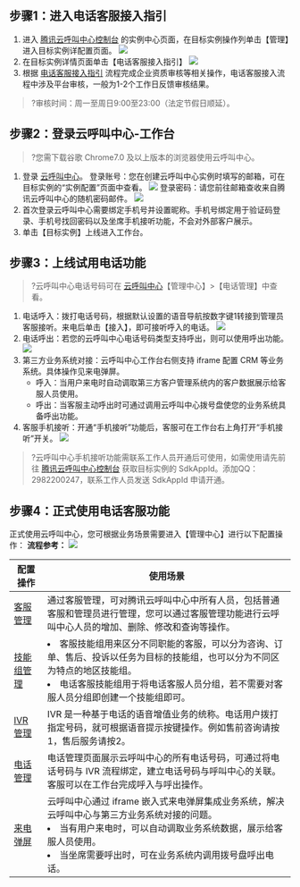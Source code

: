 ## 步骤1：进入电话客服接入指引
1. 进入 [腾讯云呼叫中心控制台](https://console.cloud.tencent.com/ccc) 的实例中心页面，在目标实例操作列单击【管理】进入目标实例详配置页面。
![](https://main.qcloudimg.com/raw/813e3b9ea2eb51c635476c5b14a7982b.png)
2. 在目标实例详情页面单击【电话客服接入指引】
![](https://main.qcloudimg.com/raw/5a1be4b13651828e8db011b49e276677.png)
3. 根据 [电话客服接入指引](https://cloud.tencent.com/document/product/679/48030) 流程完成企业资质审核等相关操作，电话客服接入流程中涉及平台审核，一般为1-2个工作日反馈审核结果。
>?审核时间：周一至周日9:00至23:00（法定节假日顺延）。

## 步骤2：登录云呼叫中心-工作台
>?您需下载谷歌 Chrome7.0 及以上版本的浏览器使用云呼叫中心。
>
1. 登录 [云呼叫中心](https://tccc.qcloud.com/login)。
登录账号：您在创建云呼叫中心实例时填写的邮箱，可在目标实例的“实例配置”页面中查看。
![](https://main.qcloudimg.com/raw/00fbb9c3c4c6234f17ee313a34dadc26.png)
登录密码：请您前往邮箱查收来自腾讯云呼叫中心的随机密码邮件。
![](https://main.qcloudimg.com/raw/c5d50c24386886ee174a87df027d77b3.png)
2. 首次登录云呼叫中心需要绑定手机号并设置昵称。手机号绑定用于验证码登录、手机号找回密码以及坐席手机接听功能，不会对外部客户展示。
3. 单击【目标实例】上线进入工作台。


## 步骤3：上线试用电话功能
>?云呼叫中心电话号码可在 [云呼叫中心](https://tccc.qcloud.com/login)【管理中心】>【电话管理】中查看。
>
1. 电话呼入：拨打电话号码，根据默认设置的语音导航按数字键1转接到管理员客服接听。来电后单击【接入】，即可接听呼入的电话。
![](https://main.qcloudimg.com/raw/49f7ce2c99447a0f1d6328d0c4cc0fdb.png)
2. 电话呼出：若您的云呼叫中心电话号码类型支持呼出，则可以使用呼出功能。
![](https://main.qcloudimg.com/raw/7a0634b733b50aaba28581a785b656c4.png)
3. 第三方业务系统对接：云呼叫中心工作台右侧支持 iframe 配置 CRM 等业务系统。具体操作见来电弹屏。
	- 呼入：当用户来电时自动调取第三方客户管理系统内的客户数据展示给客服人员使用。
	- 呼出：当客服主动呼出时可通过调用云呼叫中心拨号盘使您的业务系统具备呼出功能。
4. 客服手机接听：开通“手机接听”功能后，客服可在工作台右上角打开“手机接听”开关。
![](https://main.qcloudimg.com/raw/1a28cbfffc79985613db5761afae0202.png)

>?云呼叫中心手机接听功能需联系工作人员开通后可使用，如需使用请先前往  [腾讯云呼叫中心控制台](https://console.cloud.tencent.com/ccc) 获取目标实例的 SdkAppId。添加QQ：2982200247，联系工作人员发送 SdkAppId 申请开通。
>

## 步骤4：正式使用电话客服功能
正式使用云呼叫中心，您可根据业务场景需要进入【管理中心】进行以下配置操作：
**流程参考：**
![](https://main.qcloudimg.com/raw/99541864cc5a75b4edc9b56d54538699.png)

| 配置操作 | 使用场景 |
|---------|---------|
| [客服管理](https://cloud.tencent.com/document/product/679/48056) | 通过客服管理，可对腾讯云呼叫中心中所有人员，包括普通客服和管理员进行管理，您可以通过客服管理功能进行云呼叫中心人员的增加、删除、修改和查询等操作。 |
| [技能组管理](https://cloud.tencent.com/document/product/679/48060) | <li>客服技能组用来区分不同职能的客服，可以分为咨询、订单、售后、投诉以任务为目标的技能组，也可以分为不同区为特点的地区技能组。<li>电话客服技能组用于将电话客服人员分组，若不需要对客服人员分组即创建一个技能组即可。 |
| [IVR 管理](https://cloud.tencent.com/document/product/679/48061) | IVR 是一种基于电话的语音增值业务的统称。电话用户拨打指定号码，就可根据语音提示按键操作。例如售前咨询请按1，售后服务请按2。 |
| [电话管理](https://cloud.tencent.com/document/product/679/48064) | 电话管理页面展示云呼叫中心的所有电话号码，可通过将电话号码与 IVR 流程绑定，建立电话号码与呼叫中心的关联。客服可以在工作台完成呼入与呼出操作。 |
| [来电弹屏](https://cloud.tencent.com/document/product/679/48057) | 云呼叫中心通过 iframe 嵌入式来电弹屏集成业务系统，解决云呼叫中心与第三方业务系统对接的问题。<li>当有用户来电时，可以自动调取业务系统数据，展示给客服人员使用。<li>当坐席需要呼出时，可在业务系统内调用拨号盘呼出电话。 |



